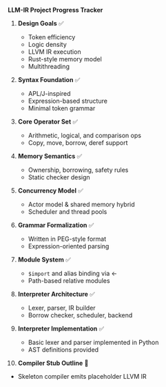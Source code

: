 **LLM-IR Project Progress Tracker**

1. **Design Goals** ✅
   - Token efficiency
   - Logic density
   - LLVM IR execution
   - Rust-style memory model
   - Multithreading

2. **Syntax Foundation** ✅
   - APL/J-inspired
   - Expression-based structure
   - Minimal token grammar

3. **Core Operator Set** ✅
   - Arithmetic, logical, and comparison ops
   - Copy, move, borrow, deref support

4. **Memory Semantics** ✅
   - Ownership, borrowing, safety rules
   - Static checker design

5. **Concurrency Model** ✅
   - Actor model & shared memory hybrid
   - Scheduler and thread pools

6. **Grammar Formalization** ✅
   - Written in PEG-style format
   - Expression-oriented parsing

7. **Module System** ✅
   - `$import` and alias binding via ←
   - Path-based relative modules

8. **Interpreter Architecture** ✅
   - Lexer, parser, IR builder
   - Borrow checker, scheduler, backend

9. **Interpreter Implementation** ✅
   - Basic lexer and parser implemented in Python
   - AST definitions provided

10. **Compiler Stub Outline** 🚧
   - Skeleton compiler emits placeholder LLVM IR

